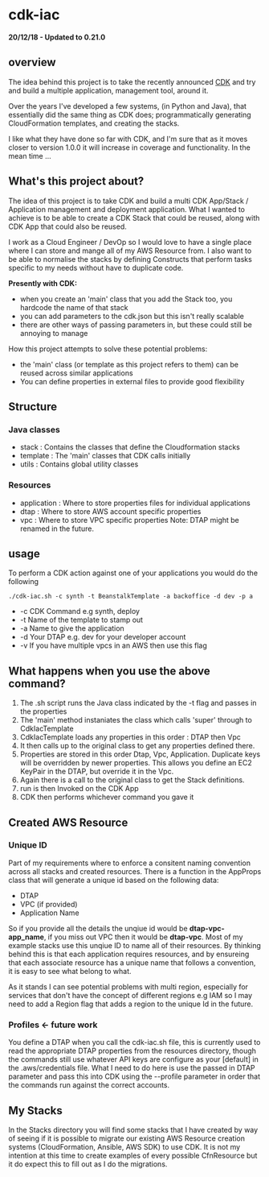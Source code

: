 # cdk-iac

**20/12/18 - Updated to 0.21.0**


## overview 
The idea behind this project is to take the recently announced [CDK](https://awslabs.github.io/aws-cdk/index.html)
and try and build a multiple application, management tool, around it.

Over the years I've developed a few systems, (in Python and Java), that essentially did the same thing as CDK does;
programmatically generating CloudFormation templates, and creating the stacks.

I like what they have done so far with CDK, and I'm sure that as it moves closer to version 1.0.0 it will increase in
coverage and functionality. In the mean time ...


## What's this project about?
The idea of this project is to take CDK and build a multi CDK App/Stack / Application management and deployment application.
What I wanted to achieve is to be able to create a CDK Stack that could be reused, along with CDK App that could also be
reused.

I work as a Cloud Engineer / DevOp so I would love to have a single place where I can store and mange all of my AWS Resource from. I also want to be able to normalise the stacks by defining Constructs that perform tasks specific to my needs without have to duplicate code. 


**Presently with CDK:**
* when you create an 'main' class that you add the Stack too, you hardcode the name of that stack
* you can add parameters to the cdk.json but this isn't really scalable
* there are other ways of passing parameters in, but these could still be annoying to manage

How this project attempts to solve these potential problems:
* the 'main' class (or template as this project refers to them) can be reused across similar applications
* You can define properties in external files to provide good flexibility


## Structure
### Java classes
* stack : Contains the classes that define the Cloudformation stacks
* template : The 'main' classes that CDK calls initially
* utils : Contains global utility classes


### Resources
* application : Where to store properties files for individual applications
* dtap : Where to store AWS account specific properties
* vpc : Where to store VPC specific properties
Note: DTAP might be renamed in the future.


## usage
To perform a CDK action against one of your applications you would do the following 

```./cdk-iac.sh -c synth -t BeanstalkTemplate -a backoffice -d dev -p a```

* -c CDK Command e.g synth, deploy
* -t Name of the template to stamp out
* -a Name to give the application
* -d Your DTAP e.g. dev for your developer account
* -v If you have multiple vpcs in an AWS then use this flag


## What happens when you use the above command?
1. The .sh script runs the Java class indicated by the -t flag and passes in the properties
2. The 'main' method instaniates the class which calls 'super' through to CdkIacTemplate
3. CdkIacTemplate loads any properties in this order : DTAP then Vpc
4. It then calls up to the original class to get any properties defined there.
5. Properties are stored in this order Dtap, Vpc, Application. Duplicate keys will be overridden by newer properties.
This allows you define an EC2 KeyPair in the DTAP, but override it in the Vpc.
6. Again there is a call to the original class to get the Stack definitions.
7. run is then Invoked on the CDK App
8. CDK then performs whichever command you gave it

## Created AWS Resource
### Unique ID
Part of my requirements where to enforce a consitent naming convention across all stacks and created resources. There is a function in the AppProps class that will generate a unique id based on the following data:
* DTAP
* VPC (if provided)
* Application Name

So if you provide all the details the unqiue id would be **dtap-vpc-app_name**, if you miss out VPC then it would be **dtap-vpc**. Most of my example stacks use this unqiue ID to name all of their resources. By thinking behind this is that each application requires resources, and by ensureing that each associate resource has a unique name that follows a convention, it is easy to see what belong to what.

As it stands I can see potential problems with multi region, especially for services that don't have the concept of different regions e.g IAM so I may need to add a Region flag that adds a region to the unique Id in the future.

### Profiles <- future work
You define a DTAP when you call the cdk-iac.sh file, this is currently used to read the appropriate DTAP properties from the resources directory, though the commands still use whatever API keys are configure as your [default] in the .aws/credentials file. What I need to do here is use the passed in DTAP parameter and pass this into CDK using the --profile parameter in order that the commands run against the correct accounts.

## My Stacks
In the Stacks directory you will find some stacks that I have created by way of seeing if it is possible to migrate our existing AWS Resource creation systems (CloudFormation, Ansible, AWS SDK) to use CDK. It is not my intention at this time to create examples of every possible CfnResource but it do expect this to fill out as I do the migrations.
